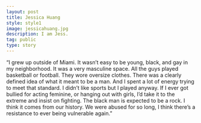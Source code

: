 ```yaml
---
layout: post
title: Jessica Huang
style: style1
image: jessicahuang.jpg
description: I am Jess.
tag: public
type: story
---
```


“I grew up outside of Miami. It wasn’t easy to be young, black, and gay in my neighborhood. It was a very masculine space. All the guys played basketball or football. They wore oversize clothes. There was a clearly defined idea of what it meant to be a man. And I spent a lot of energy trying to meet that standard. I didn’t like sports but I played anyway. If I ever got bullied for acting feminine, or hanging out with girls, I’d take it to the extreme and insist on fighting. The black man is expected to be a rock. I think it comes from our history. We were abused for so long, I think there’s a resistance to ever being vulnerable again.”
